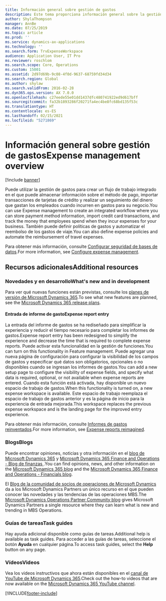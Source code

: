 ```yaml
---
title: Información general sobre gestión de gastos
description: Este tema proporciona información general sobre la gestión de gastos y enlaces a recursos adicionales. Puede utilizar la gestión de gastos para crear un flujo de trabajo integrado en el que puede almacenar información sobre el método de pago, importar transacciones de tarjetas de crédito y realizar un seguimiento del dinero que gastan los empleados cuando incurren en gastos para su negocio.
author: ShylaThompson
manager: AnnBe
ms.date: 07/25/2019
ms.topic: article
ms.prod: ''
ms.service: dynamics-ax-applications
ms.technology: ''
ms.search.form: TrvExpenseWorkspace
audience: Application User, IT Pro
ms.reviewer: roschlom
ms.search.scope: Core, Operations
ms.custom: 15001
ms.assetid: 2d97d69b-9c08-4f0d-9637-68759fd34d34
ms.search.region: Global
ms.author: shylaw
ms.search.validFrom: 2016-02-28
ms.dyn365.ops.version: AX 7.0.0
ms.openlocfilehash: c27eede55e01dd1437dfc480741922ed9d617bff
ms.sourcegitcommit: fa32b1893286f20271fa4ec4be8fc68bd135f53c
ms.translationtype: HT
ms.contentlocale: es-ES
ms.lasthandoff: 02/15/2021
ms.locfileid: "5271869"
---
```

# <a name="expense-management-overview"></a><span data-ttu-id="3bfc5-104">Información general sobre gestión de gastos</span><span class="sxs-lookup"><span data-stu-id="3bfc5-104">Expense management overview</span></span>

[!include [banner](../includes/banner.md)]

<span data-ttu-id="3bfc5-105">Puede utilizar la gestión de gastos para crear un flujo de trabajo integrado en el que puede almacenar información sobre el método de pago, importar transacciones de tarjetas de crédito y realizar un seguimiento del dinero que gastan los empleados cuando incurren en gastos para su negocio.</span><span class="sxs-lookup"><span data-stu-id="3bfc5-105">You can use Expense management to create an integrated workflow where you can store payment method information, import credit card transactions, and track the money that employees spend when they incur expenses for your business.</span></span> <span data-ttu-id="3bfc5-106">También puede definir políticas de gastos y automatizar el reembolso de los gastos de viaje.</span><span class="sxs-lookup"><span data-stu-id="3bfc5-106">You can also define expense policies and automate the reimbursement of travel expenses.</span></span>

<span data-ttu-id="3bfc5-107">Para obtener más información, consulte [Configurar seguridad de bases de datos](plan-expense-management.md).</span><span class="sxs-lookup"><span data-stu-id="3bfc5-107">For more information, see [Configure expense management](plan-expense-management.md).</span></span>

## <a name="additional-resources"></a><span data-ttu-id="3bfc5-108">Recursos adicionales</span><span class="sxs-lookup"><span data-stu-id="3bfc5-108">Additional resources</span></span>

### <a name="whats-new-and-in-development"></a><span data-ttu-id="3bfc5-109">Novedades y en desarrollo</span><span class="sxs-lookup"><span data-stu-id="3bfc5-109">What's new and in development</span></span>

<span data-ttu-id="3bfc5-110">Para ver qué nuevas funciones están previstas, consulte los [planes de versión de Microsoft Dynamics 365](https://go.microsoft.com/fwlink/?linkid=2010158).</span><span class="sxs-lookup"><span data-stu-id="3bfc5-110">To see what new features are planned, see the [Microsoft Dynamics 365 release plans](https://go.microsoft.com/fwlink/?linkid=2010158).</span></span>

#### <a name="expense-report-entry"></a><span data-ttu-id="3bfc5-111">Entrada de informe de gasto</span><span class="sxs-lookup"><span data-stu-id="3bfc5-111">Expense report entry</span></span>

<span data-ttu-id="3bfc5-112">La entrada del informe de gastos se ha rediseñado para simplificar la experiencia y reducir el tiempo necesario para completar los informes de gastos.</span><span class="sxs-lookup"><span data-stu-id="3bfc5-112">Expense report entry has been redesigned to simplify the experience and decrease the time that is required to complete expense reports.</span></span> <span data-ttu-id="3bfc5-113">Puede activar esta funcionalidad en la gestión de funciones.</span><span class="sxs-lookup"><span data-stu-id="3bfc5-113">You can turn on this functionality in Feature management.</span></span> <span data-ttu-id="3bfc5-114">Puede agregar una nueva página de configuración para configurar la visibilidad de los campos de gastos y especificar qué datos son obligatorios, opcionales o no disponibles cuando se ingresan los informes de gastos.</span><span class="sxs-lookup"><span data-stu-id="3bfc5-114">You can add a new setup page to configure the visibility of expense fields, and specify what data is required, optional, or not available when expense reports are entered.</span></span> <span data-ttu-id="3bfc5-115">Cuando esta función está activada, hay disponible un nuevo espacio de trabajo de gastos.</span><span class="sxs-lookup"><span data-stu-id="3bfc5-115">When this functionality is turned on, a new expense workspace is available.</span></span> <span data-ttu-id="3bfc5-116">Este espacio de trabajo reemplaza el espacio de trabajo de gastos anterior y es la página de inicio para la experiencia de entrada mejorada.</span><span class="sxs-lookup"><span data-stu-id="3bfc5-116">This workspace replaces the previous expense workspace and is the landing page for the improved entry experience.</span></span>

<span data-ttu-id="3bfc5-117">Para obtener más información, consulte [Informes de gastos reinventados](ExpenseWorkspaceNew.md).</span><span class="sxs-lookup"><span data-stu-id="3bfc5-117">For more information, see [Expense reports reimagined](ExpenseWorkspaceNew.md).</span></span>

### <a name="blogs"></a><span data-ttu-id="3bfc5-118">Blogs</span><span class="sxs-lookup"><span data-stu-id="3bfc5-118">Blogs</span></span>

<span data-ttu-id="3bfc5-119">Puede encontrar opiniones, noticias y otra información en el [blog de Microsoft Dynamics 365](https://community.dynamics.com/b/msftdynamicsblog?c=Enterprise) y [Microsoft Dynamics 365 Finance and Operations - Blog de finanzas ](https://community.dynamics.com/365/financeandoperations/b/financials).</span><span class="sxs-lookup"><span data-stu-id="3bfc5-119">You can find opinions, news, and other information on the [Microsoft Dynamics 365 blog](https://community.dynamics.com/b/msftdynamicsblog?c=Enterprise) and the [Microsoft Dynamics 365 Finance and Operations - Financials blog](https://community.dynamics.com/365/financeandoperations/b/financials).</span></span>

<span data-ttu-id="3bfc5-120">El [Blog de la comunidad de socios de operaciones de Microsoft Dynamics](https://community.dynamics.com/partner/b/operationspartnercommunityblog) da a los Microsoft Dynamics Partners un único recurso en el que pueden conocer las novedades y las tendencias de las operaciones MBS.</span><span class="sxs-lookup"><span data-stu-id="3bfc5-120">The [Microsoft Dynamics Operations Partner Community blog](https://community.dynamics.com/partner/b/operationspartnercommunityblog) gives Microsoft Dynamics Partners a single resource where they can learn what is new and trending in MBS Operations.</span></span>

### <a name="task-guides"></a><span data-ttu-id="3bfc5-121">Guías de tareas</span><span class="sxs-lookup"><span data-stu-id="3bfc5-121">Task guides</span></span>

<span data-ttu-id="3bfc5-122">Hay ayuda adicional disponible como guías de tareas.</span><span class="sxs-lookup"><span data-stu-id="3bfc5-122">Additional help is available as task guides.</span></span> <span data-ttu-id="3bfc5-123">Para acceder a las guías de tareas, seleccione el botón **Ayuda** en cualquier página.</span><span class="sxs-lookup"><span data-stu-id="3bfc5-123">To access task guides, select the **Help** button on any page.</span></span>

### <a name="videos"></a><span data-ttu-id="3bfc5-124">Vídeos</span><span class="sxs-lookup"><span data-stu-id="3bfc5-124">Videos</span></span>

<span data-ttu-id="3bfc5-125">Vea los videos instructivos que ahora están disponibles en el [canal de YouTube de Microsoft Dynamics 365](https://www.youtube.com/channel/UCJGCg4rB3QSs8y_1FquelBQ).</span><span class="sxs-lookup"><span data-stu-id="3bfc5-125">Check out the how-to videos that are now available on the [Microsoft Dynamics 365 YouTube channel](https://www.youtube.com/channel/UCJGCg4rB3QSs8y_1FquelBQ).</span></span>


[!INCLUDE[footer-include](../includes/footer-banner.md)]